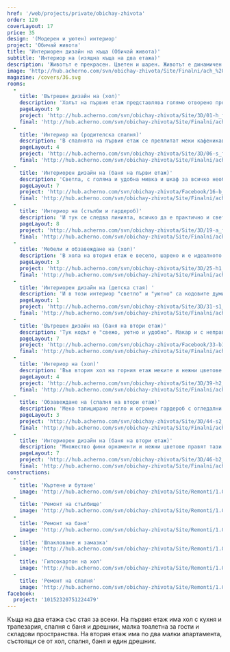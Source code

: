 ```yaml
---
href: '/web/projects/private/obichay-zhivota'
order: 120
coverLayout: 17
price: 35
design: '(Модерен и уютен) интериор'
project: 'Обичай живота'
title: 'Интериорен дизайн на къща (Обичай живота)'
subtitle: 'Интериор на (изящна къща на два етажа)'
description: 'Животът е прекрасен. Цветен и шарен. Животът е динамичен. Мечта. Животът е изненадващ. Просто игра. Животът е песен. Истинско предизвикателство. Животът е любов. Обичай живота! '
image: 'http://hub.acherno.com/svn/obichay-zhivota/Site/Finalni/ach_%20(41).jpg'
magazine: /covers/36.svg
rooms:
  -
    title: 'Вътрешен дизайн на (хол)'
    description: 'Холът на първия етаж представлява голямо отворено пространство с много, много прозорци. Има и камина за Коледа, която да стопли студените зимни дни с огъня си. Всички цветове са светли, доминира красивото люляковолилаво. В комбинация с белия цвят пространството изглежда някак пролетно и свежо. Можеш приятно да да се излегнеш на дивана, да пиеш чай с канела и да гледаш към градината, докато зимното слънце грее навън, а на теб ти е пролетно.  '
    pageLayout: 9
    project: 'http://hub.acherno.com/svn/obichay-zhivota/Site/3D/01-h_f.jpg'
    final: 'http://hub.acherno.com/svn/obichay-zhivota/Site/Finalni/ach_%20(49).jpg'
  -
    title: 'Интериор на (родителска спалня)'
    description: 'В спалнята на първия етаж се преплитат меки кафеникаво-червеникави тонове. Всичко е премерено и функционално, даващо максимално удобство и практичност. Спалнята има вход към дрешник и затова няма нужда от допълнителни гардероби. Родителите могат да се възползват от директен вход към светлата и удобна баня. '
    pageLayout: 4
    project: 'http://hub.acherno.com/svn/obichay-zhivota/Site/3D/06-s_f.jpg'
    final: 'http://hub.acherno.com/svn/obichay-zhivota/Site/Finalni/ach_%20(23)-2.jpg'
  -
    title: 'Интериорен дизайн на (баня на първи етаж)'
    description: 'Светла, с голяма и удобна мивка и шкаф за всичко необходимо. Удобна душ-кабина и ниши за декорация - какво повече ти трябва за една баня? '
    pageLayout: 7
    project: 'http://hub.acherno.com/svn/obichay-zhivota/Facebook/16-b_f.jpg'
    final: 'http://hub.acherno.com/svn/obichay-zhivota/Site/Finalni/ach_%20(31).jpg'
  -
    title: 'Интериор на (стълби и гардероб)'
    description: 'И тук се следва линията, всичко да е практично и светло. Белите тухли създават онова уютно усещане за къща, а зад голямото огледало се крие цяло мокро помещение с мивка, място за пералня, място за кош с дрехи и рафтове. Има къде да сложиш всичко, за което все не се намира място. '
    pageLayout: 8
    project: 'http://hub.acherno.com/svn/obichay-zhivota/Site/3D/19-a_f.jpg'
    final: 'http://hub.acherno.com/svn/obichay-zhivota/Site/Finalni/ach_%20(33).jpg'
  -
    title: 'Мебели и обзавеждане на (хол)'
    description: 'В хола на втория етаж е весело, шарено и е идеалното място да се скриеш от родителите си, за да играеш на някоя игра, вместо да учиш.  Градът е в далечината, а онова уютно усещане е и тук благодарение на тухлите по стената и дървените елементи по тавана. '
    pageLayout: 3
    project: 'http://hub.acherno.com/svn/obichay-zhivota/Site/3D/25-h1_f.jpg'
    final: 'http://hub.acherno.com/svn/obichay-zhivota/Site/Finalni/ach_%20(8).jpg'
  -
    title: 'Интериорен дизайн на (детска стая) '
    description: 'И в този интериор "светло" и "уютно" са кодовите думи. Леглото е тапицирано и е с място за съхранение на вещи. Има и цветни петна, защото детският свят е винаги цветен, шарен. Както във всяка детска стая, са предвидени бюро и голям гардероб със странични етажерки за книги и учебници. '
    pageLayout: 1
    project: 'http://hub.acherno.com/svn/obichay-zhivota/Site/3D/31-s1_f.jpg'
    final: 'http://hub.acherno.com/svn/obichay-zhivota/Site/Finalni/ach_%20(5).jpg'
  -
    title: 'Вътрешен дизайн на (баня на втори етаж)'
    description: 'Тук кодът е "свежо, уютно и удобно". Макар и с неправилна форма и скосени тавани има достатъчно място за затворена душ-зона, шкафове, етажерка за кърпи и удобна дълбока мивка.'
    pageLayout: 7
    project: 'http://hub.acherno.com/svn/obichay-zhivota/Facebook/33-b1_f.jpg'
    final: 'http://hub.acherno.com/svn/obichay-zhivota/Site/Finalni/ach_%20(11).jpg'
  -
    title: 'Интериор на (хол)'
    description: 'Във втория хол на горния етаж меките и нежни цветове са залети от лек сив оттенък, придаващ на стаята приятно разчупен вид и хубав фон за един удобен и мързелив неделен следобед. Просто излегнат на мекия диван можеш да прочетеш някоя хубава книга или в краен случай някой учебник по медицина или фармация. '
    pageLayout: 4
    project: 'http://hub.acherno.com/svn/obichay-zhivota/Site/3D/39-h2_f.jpg'
    final: 'http://hub.acherno.com/svn/obichay-zhivota/Site/Finalni/ach_%20(15).jpg'
  -
    title: 'Обзавеждане на (спалня на втори етаж)'
    description: 'Меко тапицирано легло и огромен гардероб с огледални врати. Таванът с бели греди и удобният дрешник допълват уютната спалня '
    pageLayout: 3
    project: 'http://hub.acherno.com/svn/obichay-zhivota/Site/3D/44-s2_f.jpg'
    final: 'http://hub.acherno.com/svn/obichay-zhivota/Site/Finalni/ach_%20(4).jpg'
  -
    title: 'Интериорен дизайн на (баня на втори етаж)'
    description: 'Множество фини орнаменти и нежни цветове правят тази баня толкова очарователна. '
    pageLayout: 7
    project: 'http://hub.acherno.com/svn/obichay-zhivota/Site/3D/46-b2_f.jpg'
    final: 'http://hub.acherno.com/svn/obichay-zhivota/Site/Finalni/ach_%20(22).jpg'
constructions:
  - 
    title: 'Къртене и бутане'
    image: 'http://hub.acherno.com/svn/obichay-zhivota/Site/Remonti/1.03.JPG'
  - 
    title: 'Ремонт на стълбище'
    image: 'http://hub.acherno.com/svn/obichay-zhivota/Site/Remonti/1.09.JPG'
  - 
    title: 'Ремонт на баня'
    image: 'http://hub.acherno.com/svn/obichay-zhivota/Site/Remonti/1.07.JPG'
  - 
    title: 'Шпакловане и замазка'
    image: 'http://hub.acherno.com/svn/obichay-zhivota/Site/Remonti/1.06.JPG'
  - 
    title: 'Гипсокартон на хол'
    image: 'http://hub.acherno.com/svn/obichay-zhivota/Site/Remonti/1.05.JPG'
  - 
    title: 'Ремонт на спалня'
    image: 'http://hub.acherno.com/svn/obichay-zhivota/Site/Remonti/1.08.JPG'
facebook:
  project: '10152320751224479'
---
```

Къща на два етажа със стая за всеки. На първия етаж има хол с кухня и трапезария, спалня с баня и дрешник, малка тоалетна за гости и складови пространства. На втория етаж има по два малки апартамента, състоящи се от хол, спалня, баня и един дрешник.
